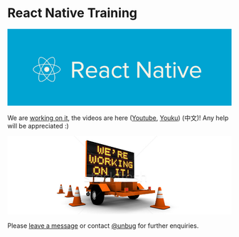 # React Native Training

![](QQ20160705-3.png)

We are [working on it](https://www.gitbook.com/book/unbug/react-native-training/details), the videos are here ([Youtube](https://www.youtube.com/playlist?list=PLC_rYRxEnwQGLQqrHR0aho33U6DCeJamC), [Youku](http://www.youku.com/playlist_show/id_27615900.html)) (中文)! Any help will be appreciated :)

![](QQ20160630-5.png)

Please [leave a message](https://www.gitbook.com/book/unbug/react-native-training/discussions) or contact [@unbug](https://github.com/unbug) for further enquiries.